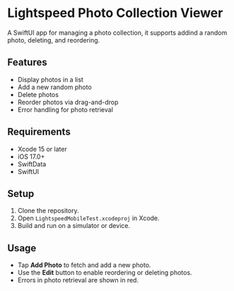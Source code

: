 # Lightspeed Photo Collection Viewer 

A SwiftUI app for managing a photo collection, it supports addind a random photo, deleting, and reordering.

## Features

- Display photos in a list
- Add a new random photo
- Delete photos
- Reorder photos via drag-and-drop
- Error handling for photo retrieval

## Requirements

- Xcode 15 or later
- iOS 17.0+
- SwiftData
- SwiftUI

## Setup

1. Clone the repository.
2. Open `LightspeedMobileTest.xcodeproj` in Xcode.
3. Build and run on a simulator or device.

## Usage

- Tap **Add Photo** to fetch and add a new photo.
- Use the **Edit** button to enable reordering or deleting photos.
- Errors in photo retrieval are shown in red.
